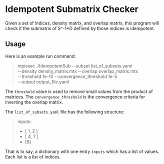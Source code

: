# Idempotent Submatrix Checker

Given a set of indices, density matrix, and overlap matrix, this program will
check if the submatrix of S^-1*D defined by those indices is idempotent.

## Usage

Here is an example run command:

> mpiexec ./IdempotentSub --subset list_of_subsets.yaml \
  --density density_matrix.mtx --overlap overlap_matrix.mtx \
  --threshold 1e-10 --convergence_threshold 1e-5 \
  --output output_file.yaml

The `threshold` value is used to remove small values from the product of
matrices. The `convergence_threshold` is the convergence criteria for
inverting the overlap matrix.

The `list_of_subsets.yaml` file has the following structure:

> inputs:
> - [ 1, 2 ]
> - [ 4, 7 ]
> - [8]

That is to say, a dictionary with one entry `inputs` which has a list
of values. Each list is a list of indices.
